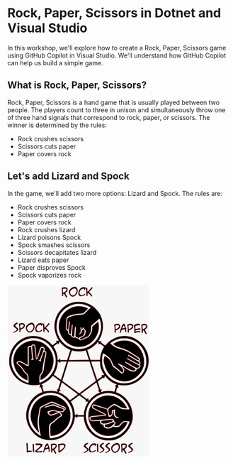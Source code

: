 # Rock, Paper, Scissors in Dotnet and Visual Studio

In this workshop, we'll explore how to create a Rock, Paper, Scissors game using GitHub Copilot in Visual Studio. We'll understand how GitHub Copilot can help us build a simple game.

## What is Rock, Paper, Scissors?

Rock, Paper, Scissors is a hand game that is usually played between two people. The players count to three in unison and simultaneously throw one of three hand signals that correspond to rock, paper, or scissors. The winner is determined by the rules:

- Rock crushes scissors
- Scissors cuts paper
- Paper covers rock

## Let's add Lizard and Spock

In the game, we'll add two more options: Lizard and Spock. The rules are:

- Rock crushes scissors
- Scissors cuts paper
- Paper covers rock
- Rock crushes lizard
- Lizard poisons Spock
- Spock smashes scissors
- Scissors decapitates lizard
- Lizard eats paper
- Paper disproves Spock
- Spock vaporizes rock

![Rock, Paper, Scissors, Lizard, Spock](./RockPaperScissors/rock-paper-scissors-lizard-spock.jpg)
